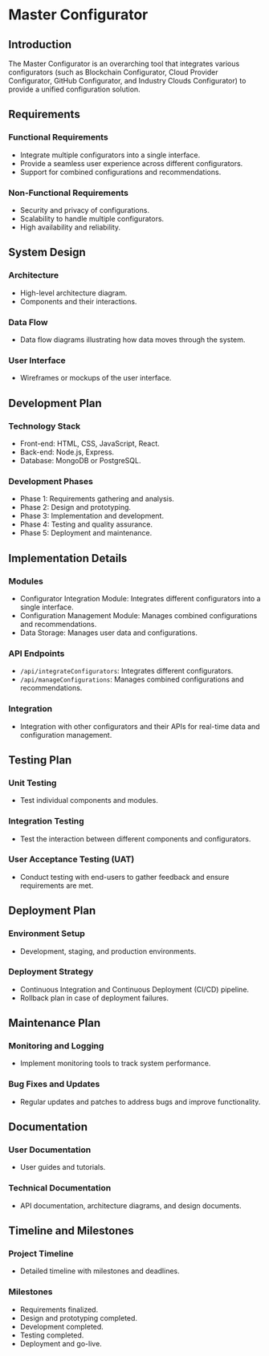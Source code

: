 # Master Configurator

## Introduction
The Master Configurator is an overarching tool that integrates various configurators (such as Blockchain Configurator, Cloud Provider Configurator, GitHub Configurator, and Industry Clouds Configurator) to provide a unified configuration solution.

## Requirements
### Functional Requirements
- Integrate multiple configurators into a single interface.
- Provide a seamless user experience across different configurators.
- Support for combined configurations and recommendations.

### Non-Functional Requirements
- Security and privacy of configurations.
- Scalability to handle multiple configurators.
- High availability and reliability.

## System Design
### Architecture
- High-level architecture diagram.
- Components and their interactions.

### Data Flow
- Data flow diagrams illustrating how data moves through the system.

### User Interface
- Wireframes or mockups of the user interface.

## Development Plan
### Technology Stack
- Front-end: HTML, CSS, JavaScript, React.
- Back-end: Node.js, Express.
- Database: MongoDB or PostgreSQL.

### Development Phases
- Phase 1: Requirements gathering and analysis.
- Phase 2: Design and prototyping.
- Phase 3: Implementation and development.
- Phase 4: Testing and quality assurance.
- Phase 5: Deployment and maintenance.

## Implementation Details
### Modules
- Configurator Integration Module: Integrates different configurators into a single interface.
- Configuration Management Module: Manages combined configurations and recommendations.
- Data Storage: Manages user data and configurations.

### API Endpoints
- `/api/integrateConfigurators`: Integrates different configurators.
- `/api/manageConfigurations`: Manages combined configurations and recommendations.

### Integration
- Integration with other configurators and their APIs for real-time data and configuration management.

## Testing Plan
### Unit Testing
- Test individual components and modules.

### Integration Testing
- Test the interaction between different components and configurators.

### User Acceptance Testing (UAT)
- Conduct testing with end-users to gather feedback and ensure requirements are met.

## Deployment Plan
### Environment Setup
- Development, staging, and production environments.

### Deployment Strategy
- Continuous Integration and Continuous Deployment (CI/CD) pipeline.
- Rollback plan in case of deployment failures.

## Maintenance Plan
### Monitoring and Logging
- Implement monitoring tools to track system performance.

### Bug Fixes and Updates
- Regular updates and patches to address bugs and improve functionality.

## Documentation
### User Documentation
- User guides and tutorials.

### Technical Documentation
- API documentation, architecture diagrams, and design documents.

## Timeline and Milestones
### Project Timeline
- Detailed timeline with milestones and deadlines.

### Milestones
- Requirements finalized.
- Design and prototyping completed.
- Development completed.
- Testing completed.
- Deployment and go-live.